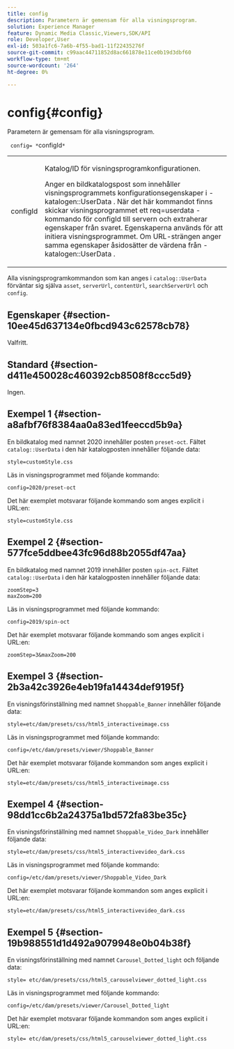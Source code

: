 ```yaml
---
title: config
description: Parametern är gemensam för alla visningsprogram.
solution: Experience Manager
feature: Dynamic Media Classic,Viewers,SDK/API
role: Developer,User
exl-id: 503a1fc6-7a6b-4f55-bad1-11f22435276f
source-git-commit: c99aac44711852d8ac661878e11ce0b19d3dbf60
workflow-type: tm+mt
source-wordcount: '264'
ht-degree: 0%

---
```


# config{#config}

Parametern är gemensam för alla visningsprogram.

` config= *`configId`*`

<table id="table_9B98C97485DD4DEB8A6ECBCE8DF6B886"> 
 <tbody> 
  <tr> 
   <td colname="col1"> <p> <span class="codeph"> <span class="varname"> configId </span> </span> </p> </td> 
   <td colname="col2"> <p>Katalog/ID för visningsprogramkonfigurationen. </p> <p> Anger en bildkatalogspost som innehåller visningsprogrammets konfigurationsegenskaper i <span class="codeph">-katalogen::UserData </span>. När det här kommandot finns skickar visningsprogrammet ett <span class="codeph"> req=userdata </span> -kommando för <span class="codeph"> configId </span> till servern och extraherar egenskaper från svaret. Egenskaperna används för att initiera visningsprogrammet. Om URL-strängen anger samma egenskaper åsidosätter de värdena från <span class="codeph">-katalogen::UserData </span>. </p> </td> 
  </tr> 
 </tbody> 
</table>

Alla visningsprogramkommandon som kan anges i `catalog::UserData` förväntar sig själva `asset`, `serverUrl`, `contentUrl`, `searchServerUrl` och `config`.

## Egenskaper {#section-10ee45d637134e0fbcd943c62578cb78}

Valfritt.

## Standard {#section-d411e450028c460392cb8508f8ccc5d9}

Ingen.

## Exempel 1 {#section-a8afbf76f8384aa0a83ed1feeccd5b9a}

En bildkatalog med namnet 2020 innehåller posten `preset-oct`. Fältet `catalog::UserData` i den här katalogposten innehåller följande data:

```
style=customStyle.css
```

Läs in visningsprogrammet med följande kommando:

```
config=2020/preset-oct
```

Det här exemplet motsvarar följande kommando som anges explicit i URL:en:

```
style=customStyle.css
```

## Exempel 2 {#section-577fce5ddbee43fc96d88b2055df47aa}

En bildkatalog med namnet 2019 innehåller posten `spin-oct`. Fältet `catalog::UserData` i den här katalogposten innehåller följande data:

```
zoomStep=3 
maxZoom=200
```

Läs in visningsprogrammet med följande kommando:

```
config=2019/spin-oct
```

Det här exemplet motsvarar följande kommando som anges explicit i URL:en:

```
zoomStep=3&maxZoom=200
```

## Exempel 3 {#section-2b3a42c3926e4eb19fa14434def9195f}

En visningsförinställning med namnet `Shoppable_Banner` innehåller följande data:

```
style=etc/dam/presets/css/html5_interactiveimage.css
```

Läs in visningsprogrammet med följande kommando:

```
config=/etc/dam/presets/viewer/Shoppable_Banner
```

Det här exemplet motsvarar följande kommandon som anges explicit i URL:en:

`style=etc/dam/presets/css/html5_interactiveimage.css`

## Exempel 4 {#section-98dd1cc6b2a24375a1bd572fa83be35c}

En visningsförinställning med namnet `Shoppable_Video_Dark` innehåller följande data:

```
style=etc/dam/presets/css/html5_interactivevideo_dark.css
```

Läs in visningsprogrammet med följande kommando:

```
config=/etc/dam/presets/viewer/Shoppable_Video_Dark
```

Det här exemplet motsvarar följande kommandon som anges explicit i URL:en:

```
style=etc/dam/presets/css/html5_interactivevideo_dark.css
```

## Exempel 5 {#section-19b988551d1d492a9079948e0b04b38f}

En visningsförinställning med namnet `Carousel_Dotted_light` och följande data:

```
style= etc/dam/presets/css/html5_carouselviewer_dotted_light.css
```

Läs in visningsprogrammet med följande kommando:

```
config=/etc/dam/presets/viewer/Carousel_Dotted_light
```

Det här exemplet motsvarar följande kommandon som anges explicit i URL:en:

```
style= etc/dam/presets/css/html5_carouselviewer_dotted_light.css
```
